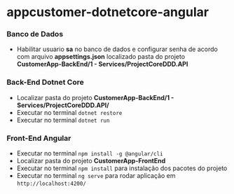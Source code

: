 # appcustomer-dotnetcore-angular

### Banco de Dados
- Habilitar usuario <b>sa</b> no banco de dados e configurar senha de acordo com arquivo <b>appsettings.json</b> localizado pasta do projeto <b>CustomerApp-BackEnd/1 - Services/ProjectCoreDDD.API</b> 

### Back-End Dotnet Core
- Localizar pasta do projeto <b>CustomerApp-BackEnd/1 - Services/ProjectCoreDDD.API/</b>
- Executar no terminal `dotnet restore`
- Executar no terminal `dotnet run`

### Front-End Angular 
- Executar no terminal `npm install -g @angular/cli`
- Localizar pasta do projeto <b>CustomerApp-FrontEnd</b>
- Executar no terminal `npm install` para instalação dos pacotes do projeto
- Executar no terminal `ng serve` para rodar aplicação em `http://localhost:4200/`
